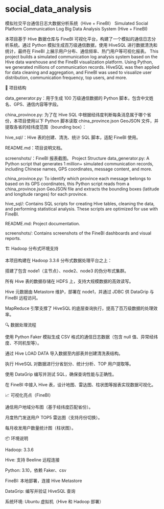 # social_data_analysis

模拟社交平台通信日志大数据分析系统（Hive + FineBI） 
Simulated Social Platform Communication Log Big Data Analysis System (Hive + FineBI)

本项目基于 Hive 数据仓库与 FineBI 可视化平台，构建了一个模拟的通信日志分析系统。通过 Python 模拟生成百万级通信数据，使用 HiveSQL 进行数据清洗和统计，最终在 FineBI 上展示用户分布、通信频率、热门用户等可视化报表。
This project builds a simulated communication log analysis system based on the Hive data warehouse and the FineBI visualization platform. Using Python, we generated millions of communication records. HiveSQL was then applied for data cleaning and aggregation, and FineBI was used to visualize user distribution, communication frequency, top users, and more.



📁 项目结构

data_generator.py：用于生成 100 万级通信数据的 Python 脚本，包含中文姓名、GPS、通信内容等字段。

china_province.py: 为了在 Hive SQL 中根据经纬度判断每条消息属于哪个省份，本项目使用以下 Python 脚本读取 china_province.json GeoJSON 文件，并提取各省的经纬度范围（bounding box）：

hive_sql/：Hive 表的创建、清洗、统计 SQL 脚本，适配 FineBI 使用。

README.md：项目说明文档。

screenshots/：FineBI 报表截图。
Project Structure
data_generator.py: A Python script that generates 1 million+ simulated communication records, including Chinese names, GPS coordinates, message content, and more.

china_province.py: To identify which province each message belongs to based on its GPS coordinates, this Python script reads from a china_province.json GeoJSON file and extracts the bounding boxes (latitude and longitude ranges) for each province.

hive_sql/: Contains SQL scripts for creating Hive tables, cleaning the data, and performing statistical analysis. These scripts are optimized for use with FineBI.

README.md: Project documentation.

screenshots/: Contains screenshots of the FineBI dashboards and visual reports.

🏗️ Hadoop 分布式环境支持

本项目构建在 Hadoop 3.3.6 分布式数据处理平台之上：

搭建了包含 node1（主节点）、node2、node3 的伪分布式集群。

所有 Hive 表的数据存储在 HDFS 上，支持大规模数据的高效读写。

Hive 元数据由 Metastore 维护，部署在 node1，并通过 JDBC 供 DataGrip 与 FineBI 远程访问。

MapReduce 引擎支撑了 HiveSQL 的底层查询执行，提高了百万级数据的处理效率。

🔍 数据处理流程

使用 Python Faker 模拟生成 CSV 格式的通信日志数据（包含 null 值、异常经纬度、不同机型等）。

通过 Hive LOAD DATA 导入数据至内部表并创建清洗表结构。

执行 HiveSQL 对数据进行分省划分、统计分析、TOP 用户提取等。

使用 DataGrip 编写并测试 SQL，确保查询性能与正确性。

在 FineBI 中接入 Hive 表，设计地图、雷达图、柱状图等报表实现数据可视化。

📈 可视化亮点（FineBI）

通信用户地域分布图（基于经纬度匹配省份）。

月度热门发送用户 TOP5 雷达图（支持月份切换）。

每月收发用户数量统计图（柱状图）。

📦 环境说明

Hadoop: 3.3.6

Hive: 支持 Beeline 远程连接

Python: 3.10，依赖 Faker、csv

FineBI: 本地部署，连接 Hive Metastore

DataGrip: 编写并验证 HiveSQL 查询

系统环境: Ubuntu 虚拟机（Hive 和 Hadoop 部署）
